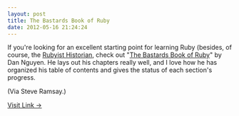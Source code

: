 ```yaml
---
layout: post
title: The Bastards Book of Ruby
date: 2012-05-16 21:24:24
---
```


If you're looking for an excellent starting point for learning Ruby (besides, of course, the [Rubyist Historian](http://www.jasonheppler.org/2010/12/10/the-rubyist-historian-the-series.html), check out "[The Bastards Book of Ruby](http://ruby.bastardsbook.com/)" by Dan Nguyen. He lays out his chapters really well, and I love how he has organized his table of contents and gives the status of each section's progress.

(Via Steve Ramsay.)

[Visit Link →](http://ruby.bastardsbook.com/)
